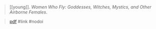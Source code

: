 > [[young]]. *Women Who Fly: Goddesses, Witches, Mystics, and Other Airborne Females*. 

> [pdf](a/young2018.pdf)
> #link #nodoi 